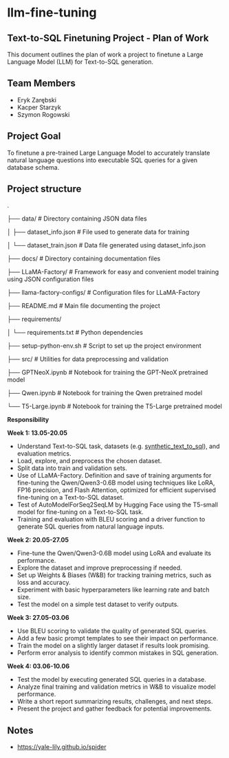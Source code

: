 # llm-fine-tuning

## Text-to-SQL Finetuning Project - Plan of Work

This document outlines the plan of work a project to finetune a Large Language Model (LLM) for Text-to-SQL generation.

## Team Members

- Eryk Zarębski
- Kacper Starzyk
- Szymon Rogowski

## Project Goal

To finetune a pre-trained Large Language Model to accurately translate natural language questions into executable SQL queries for a given database schema.

## Project structure

.

├── data/                          # Directory containing JSON data files

│   ├── dataset_info.json          # File used to generate data for training

│   └── dataset_train.json         # Data file generated using dataset_info.json

├── docs/                          # Directory containing documentation files

├── LLaMA-Factory/                 # Framework for easy and convenient model training using JSON configuration files

├── llama-factory-configs/         # Configuration files for LLaMA-Factory

├── README.md                      # Main file documenting the project

├── requirements/                 

│   └── requirements.txt           # Python dependencies

├── setup-python-env.sh            # Script to set up the project environment

├── src/                           # Utilities for data preprocessing and validation

├── GPTNeoX.ipynb                  # Notebook for training the GPT-NeoX pretrained model

├── Qwen.ipynb                     # Notebook for training the Qwen pretrained model

└── T5-Large.ipynb                 # Notebook for training the T5-Large pretrained model


**Responsibility**

**Week 1: 13.05-20.05**

- Understand Text-to-SQL task, datasets (e.g. [synthetic_text_to_sql](https://huggingface.co/datasets/gretelai/synthetic_text_to_sql)), and evaluation metrics.
- Load, explore, and preprocess the chosen dataset.
- Split data into train and validation sets.
- Use of LLaMA-Factory. Definition and save of training arguments for fine-tuning the Qwen/Qwen3-0.6B model using techniques like LoRA, FP16 precision, and Flash Attention, optimized for efficient supervised fine-tuning on a Text-to-SQL dataset.
- Test of AutoModelForSeq2SeqLM by Hugging Face using the T5-small model for fine-tuning on a Text-to-SQL task.
- Training and evaluation with BLEU scoring and a driver function to generate SQL queries from natural language inputs.

**Week 2: 20.05-27.05**

- Fine-tune the Qwen/Qwen3-0.6B model using LoRA and evaluate its performance.
- Explore the dataset and improve preprocessing if needed.
- Set up Weights & Biases (W&B) for tracking training metrics, such as loss and accuracy.
- Experiment with basic hyperparameters like learning rate and batch size.
- Test the model on a simple test dataset to verify outputs.

**Week 3: 27.05-03.06**

- Use BLEU scoring to validate the quality of generated SQL queries.
- Add a few basic prompt templates to see their impact on performance.
- Train the model on a slightly larger dataset if results look promising.
- Perform error analysis to identify common mistakes in SQL generation.

**Week 4: 03.06-10.06**

- Test the model by executing generated SQL queries in a database.
- Analyze final training and validation metrics in W&B to visualize model performance.
- Write a short report summarizing results, challenges, and next steps.
- Present the project and gather feedback for potential improvements.

## Notes

- https://yale-lily.github.io/spider
